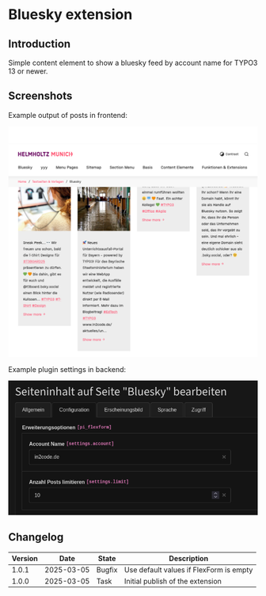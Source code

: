 # Bluesky extension

## Introduction

Simple content element to show a bluesky feed by account name for TYPO3 13 or newer.

## Screenshots

Example output of posts in frontend:

![screenshot_frontend_plugin_list.png](Documentation/Images/screenshot_frontend_plugin_list.png "Example output of posts in frontend")

Example plugin settings in backend:

![screenshot_backend_plugin_list.png](Documentation/Images/screenshot_backend_plugin_list.png "Example plugin settings in backend")

## Changelog

| Version | Date       | State  | Description                             |
|---------|------------|--------|-----------------------------------------|
| 1.0.1   | 2025-03-05 | Bugfix | Use default values if FlexForm is empty |
| 1.0.0   | 2025-03-05 | Task   | Initial publish of the extension        |
